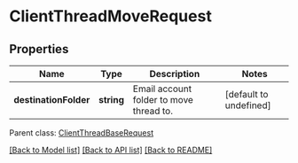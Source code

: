 
# ClientThreadMoveRequest

## Properties
Name | Type | Description | Notes
------------ | ------------- | ------------- | -------------
**destinationFolder** | **string** | Email account folder to move thread to.              | [default to undefined]

 Parent class: [ClientThreadBaseRequest](ClientThreadBaseRequest.md)

[[Back to Model list]](README.md#documentation-for-models) [[Back to API list]](README.md#documentation-for-api-endpoints) [[Back to README]](README.md)

